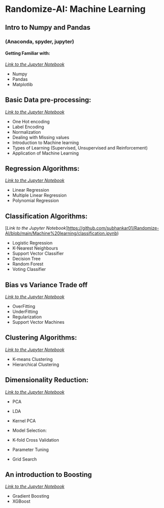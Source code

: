 Randomize-AI: Machine Learning
 ====
## Intro to Numpy and Pandas	
### (Anaconda, spyder, jupyter)
#### Getting Familiar with:
[*Link to the Jupyter Notebook*](https://github.com/subhankar01/Randomize-AI/blob/main/Machine%20learning/basic_intro.ipynb)
* Numpy
* Pandas
* Matplotlib

## Basic Data pre-processing:
[*Link to the Jupyter Notebook*](https://github.com/subhankar01/Randomize-AI/blob/main/Machine%20learning/data_pre-processing.ipynb)
* One Hot encoding
* Label Encoding
* Normalization
* Dealing with Missing values
* Introduction to Machine learning
* Types of Learning (Supervised, Unsupervised and Reinforcement)
* Application of Machine Learning


## Regression Algorithms:
[*Link to the Jupyter Notebook*](https://github.com/kabirnagpal/SoA-ML-14/blob/master/week%203.ipynb)
* Linear Regression
* Multiple Linear Regression
* Polynomial Regression


## Classification Algorithms:
[*Link to the Jupyter Notebook*]https://github.com/subhankar01/Randomize-AI/blob/main/Machine%20learning/classification.ipynb)
* Logistic Regression
* K-Nearest Neighbours
* Support Vector Classifier
* Decision Tree
* Random Forest
* Voting Classifier


## Bias vs Variance Trade off
[*Link to the Jupyter Notebook*](https://github.com/subhankar01/Randomize-AI/blob/main/Machine%20learning/bias_variance.ipynb)
* OverFitting
* UnderFitting
* Regularization
* Support Vector Machines


## Clustering Algorithms:
[*Link to the Jupyter Notebook*](https://github.com/subhankar01/Randomize-AI/blob/main/Machine%20learning/clustering.ipynb)
* K-means Clustering
* Hierarchical Clustering


## Dimensionality Reduction:
[*Link to the Jupyter Notebook*](https://github.com/subhankar01/Randomize-AI/blob/main/Machine%20learning/dimensionality_reduction.ipynb)
* PCA
* LDA
* Kernel PCA

* Model Selection:
* K-fold Cross Validation
* Parameter Tuning 
* Grid Search

## An introduction to Boosting
[*Link to the Jupyter Notebook*](https://github.com/subhankar01/Randomize-AI/blob/main/Machine%20learning/boosting.ipynb)
* Gradient Boosting
* XGBoost
